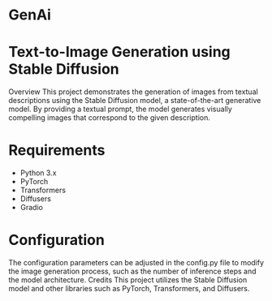# GenAi
# Text-to-Image Generation using Stable Diffusion
Overview
This project demonstrates the generation of images from textual descriptions using the Stable Diffusion model, a state-of-the-art generative model. By providing a textual prompt, the model generates visually compelling images that correspond to the given description.

# Requirements
- Python 3.x
- PyTorch
- Transformers
- Diffusers
- Gradio
# Configuration
The configuration parameters can be adjusted in the config.py file to modify the image generation process, such as the number of inference steps and the model architecture.
Credits
This project utilizes the Stable Diffusion model and other libraries such as PyTorch, Transformers, and Diffusers.
